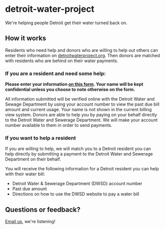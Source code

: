 detroit-water-project
=====================

We're helping people Detroit get their water turned back on.

## How it works
Residents who need help and donors who are willing to help out others can enter their information on [detroitwaterproject.org](http://detroitwaterproject.org). Then donors are matched with residents who are behind on their water payments.

### If you are a resident and need some help:
**Please enter your information [on this form](https://docs.google.com/forms/d/1Cp1HJYYjN7zS6w6MI7wTvny9DrQetlA7GRNmb9TKYXA/viewform). Your name will be kept confidential unless you choose to note otherwise on the form.**

All information submitted will be verified online with the Detroit Water and Sewage Department by using your account number to view the past due bill amount and current usage. Your name is not shown in the current billing view system. Donors are able to help you by paying on your behalf directly to the Detroit Water and Sewerage Department. We will make your account number available to them in order to send payments.

### If you want to help a resident
If you are willing to help, we will match you to a Detroit resident you can help directly by submitting a payment to the Detroit Water and Sewerage Department on their behalf.

You will receive the following information for a Detroit resident you can help with their water bill:

* Detroit Water & Sewerage Department (DWSD) account number
* Past due amount
* Directions on how to use the DWSD website to pay a water bill

## Questions or feedback?
[Email us](mailto:tiffani@codeforamerica.org,kristydetroitwater@gmail.com), we're listening!
